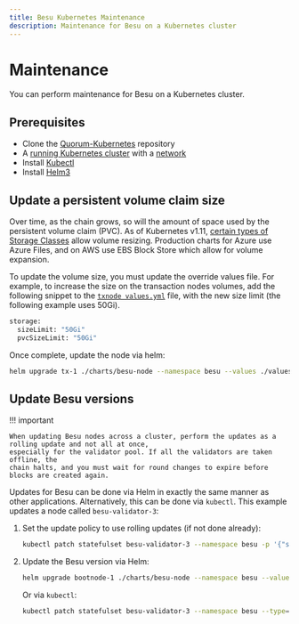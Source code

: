 ```yaml
---
title: Besu Kubernetes Maintenance
description: Maintenance for Besu on a Kubernetes cluster
---
```


# Maintenance

You can perform maintenance for Besu on a Kubernetes cluster.

## Prerequisites

* Clone the [Quorum-Kubernetes](https://github.com/ConsenSys/quorum-kubernetes) repository
* A [running Kubernetes cluster](cluster.md) with a [network](charts.md)
* Install [Kubectl](https://kubernetes.io/docs/tasks/tools/)
* Install [Helm3](https://helm.sh/docs/intro/install/)

## Update a persistent volume claim size

Over time, as the chain grows, so will the amount of space used by the persistent volume claim (PVC).
As of Kubernetes v1.11, [certain types of Storage Classes](https://kubernetes.io/docs/concepts/storage/storage-classes/#allow-volume-expansion)
allow volume resizing.
Production charts for Azure use Azure Files, and on AWS use EBS Block Store which allow for volume expansion.

To update the volume size, you must update the override values file.
For example, to increase the size on the transaction nodes volumes, add the following snippet to the
[`txnode values.yml`](https://github.com/ConsenSys/quorum-kubernetes/blob/5920caff6dd15b4ca17f760ad9e4d7d2e43b41a1/helm/values/txnode.yml) file, with
the new size limit (the following example uses 50Gi).

```bash
storage:
  sizeLimit: "50Gi"
  pvcSizeLimit: "50Gi"
```

Once complete, update the node via helm:

```bash
helm upgrade tx-1 ./charts/besu-node --namespace besu --values ./values/txnode.yml
```

## Update Besu versions

!!! important

    When updating Besu nodes across a cluster, perform the updates as a rolling update and not all at once,
    especially for the validator pool. If all the validators are taken offline, the
    chain halts, and you must wait for round changes to expire before blocks are created again.

Updates for Besu can be done via Helm in exactly the same manner as other applications. Alternatively, this can be done
via `kubectl`. This example updates a node called `besu-validator-3`:

1. Set the update policy to use rolling updates (if not done already):

    ```bash
    kubectl patch statefulset besu-validator-3 --namespace besu -p '{"spec":{"updateStrategy":{"type":"RollingUpdate"}}}'
    ```

2. Update the Besu version via Helm:

      ```bash
      helm upgrade bootnode-1 ./charts/besu-node --namespace besu --values ./values/bootnode.yml --set image.besu.tag=21.10.0
      ```

     Or via `kubectl`:

      ```bash
      kubectl patch statefulset besu-validator-3 --namespace besu --type='json' -p='[{"op": "replace", "path": "/spec/template/spec/containers/0/image", "value":"hyperledger/besu:21.10.0"}]'
      ```
